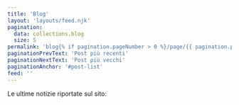 ```yaml
---
title: 'Blog'
layout: 'layouts/feed.njk'
pagination:
  data: collections.blog
  size: 5
permalink: 'blog{% if pagination.pageNumber > 0 %}/page/{{ pagination.pageNumber }}{% endif %}/'
paginationPrevText: 'Post più recenti'
paginationNextText: 'Post più vecchi'
paginationAnchor: '#post-list'
feed: ''
---
```


Le ultime notizie riportate sul sito: